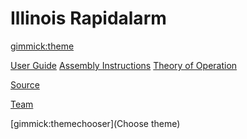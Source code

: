 # Illinois Rapidalarm


[gimmick:theme](journal)

[User Guide](userguide.md)
[Assembly Instructions](hardware.md)
[Theory of Operation](algorithm.md)

[Source](https://github.com/ventmon/ventmon)

[Team](team.md)


<!-- [Menu Item 1]() -->

<!--   * # SubMenu Heading 1 -->
<!--   * [SubMenu Item 1](pages/subitem1.md) -->
<!--   * [SubMenu Item 2](pages/subitem2.md) -->
<!--   - - - - -->
<!--   * # SubMenu Heading 2 -->
<!--   * [SubMenu Item 3](pages/subitem3.md) -->
<!--   - - - - -->
<!--   * # SubMenu Heading 3 -->
<!--   * [SubMenu Item 3](pages/subitem3.md) -->

<!-- [Menu Item 2](pages/item2.md) -->

<!-- [Menu Item 3](pages/item3.md) -->

[gimmick:themechooser](Choose theme)

